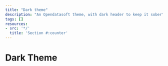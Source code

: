 ```yaml
---
title: "Dark theme"
description: "An Opendatasoft theme, with dark header to keep it sober"
tags: []
resources:
- src: '*/'
  title: 'Section #:counter'
---
```


# Dark Theme

